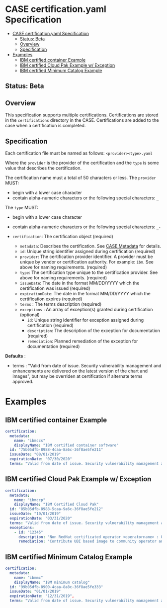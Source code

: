 # CASE certification.yaml Specification
- [CASE certification.yaml Specification](#case-certificationyaml-specification)
  - [Status: Beta](#status-beta)
  - [Overview](#overview)
  - [Specification](#specification)
- [Examples](#examples)
  - [IBM certified container Example](#ibm-certified-container-example)
  - [IBM certified Cloud Pak Example w/ Exception](#ibm-certified-cloud-pak-example-w-exception)
  - [IBM certified Minimum Catalog Example](#ibm-certified-minimum-catalog-example)


## Status:  Beta

## Overview
This specification supports multiple certifications.  Certifications are stored in the `certifications` directory in the CASE.  Certifications are added to the case when a certification is completed.

## Specification
Each certification file must be named as follows:  `<provider><type>.yaml`

Where the `provider` is the provider of the certification and the `type` is some value that describes the certification.  

The certification name must a total of 50 characters or less.
The `provider` MUST:
  * begin with a lower case character
  * contain alpha-numeric characters or the following special characters: `_`

The `type` MUST:
  * begin with a lower case character
  * contain alpha-numeric characters or the following special characters: `_-`


* `certification`: The certification object (required)
  * `metadata`:  Describes the certification.  See [CASE Metadata](010-case-structure.md#Specification-metadata-and-versioning) for details.
  * `id`: Unique string identifier assigned during certification (required)
  * `provider`: The certification provider identifier.  A provider must be unique by vendor or certification authority.  For example: `ibm`. See above for naming requirements.  (required)
  * `type`: The certification type unique to the certification provider. See above for naming requirements.  (required)
  * `issueDate`: The date in the format MM/DD/YYYY which the certification was issued (required)
  * `expirationDate`: The date in the format MM/DD/YYYY which the certification expires (required)
  * `terms` : The terms description (required)
  * `exceptions` : An array of exception(s) granted during certification (optional)
    * `id`: Unique string identifier for exception assigned during certification (required)
    * `description`: The description of the exception for documentation (required)
    * `remediation`:  Planned remediation of the exception for documentation (required)

__Defaults__ : 
- terms : "Valid from date of issue. Security vulnerability management and enhancements are delivered on the latest version of the chart and images", but may be overriden at certification if alternate terms approved.


# Examples 

## IBM certified container Example
```yaml
certification:
  metadata: 
    name: "ibmccs"
    displayName: "IBM certified container software"
  id: "75b05dfb-8988-4caa-8a6c-36f8ae5fe211"
  issueDate: "08/01/2019"
  expirationDate: "07/30/2020"
  terms: "Valid from date of issue. Security vulnerability management and enhancements are delivered on the latest version of the chart and images"
```

## IBM certified Cloud Pak Example w/ Exception
```yaml
certification:
  metadata: 
    name: "ibmccp"
    displayName: "IBM Certified Cloud Pak"
  id: "85b05dfb-8988-5caa-9a6c-36f8ae5fe212"
  issueDate: "10/01/2019"
  expirationDate: "03/31/2020"
  terms: "Valid from date of issue. Security vulnerability management and enhancements are delivered on the latest version of the chart and images"
  exceptions: 
    - id: "12345"
      description: "Non RedHat certificated operator <operatorname> : UBI image unavailable for community operator, verified manual per standards and supported by IBM"
      remediation: "Contribute UBI based image to community operator and RedHat Certify with next release"
  ```
  
  ## IBM certified Minimum Catalog Example
```yaml
certification:
  metadata: 
    name: "ibmmc"
    displayName: "IBM minimum catalog"
  id: "99b05dfb-8900-4caa-8a8c-36f8ae5fe333"
  issueDate: "01/01/2019"
  expirationDate: "12/31/2019",
  terms: "Valid from date of issue. Security vulnerability management and enhancements are delivered on the latest version of the chart and images"
```
